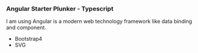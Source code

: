 ### Angular Starter Plunker - Typescript

I am using Angular is a modern web technology framework like data binding and component. 
+ Bootstrap4
+ SVG
